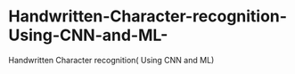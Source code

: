 # Handwritten-Character-recognition-Using-CNN-and-ML-
Handwritten Character recognition(  Using CNN and ML)
